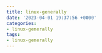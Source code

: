 ```yaml
---
title: linux-generally
date: '2023-04-01 19:37:56 +0000'
categories:
- linux-generally
tags:
- linux-generally
---
```


